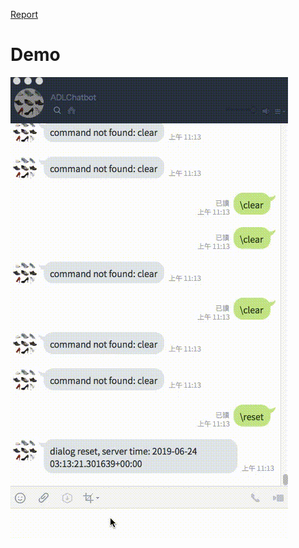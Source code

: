 [Report](https://github.com/nphard001/ADL-Final/blob/nphard001/ADL_Final_Project.pdf)
# Demo
![demo](https://github.com/nphard001/ADL-Final/blob/nphard001/demo.gif)
